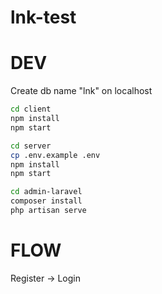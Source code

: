 # lnk-test

# DEV

Create db name "lnk" on localhost

```bash
cd client
npm install
npm start

cd server
cp .env.example .env
npm install
npm start

cd admin-laravel
composer install
php artisan serve

```

# FLOW
Register -> Login